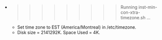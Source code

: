 * >>>>>>>>> Running inst-min-con-xtra-timezone.sh ...
  * Set time zone to EST (America/Montreal) in /etc/timezone.
  * Disk size = 2141292K. Space Used = 4K.
